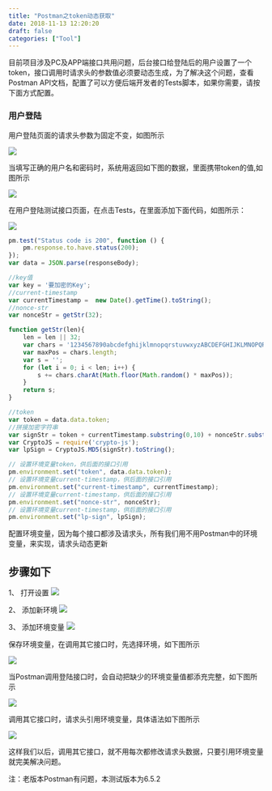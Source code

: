 ```yaml
---
title: "Postman之token动态获取"
date: 2018-11-13 12:20:20
draft: false
categories: ["Tool"]
---
```

目前项目涉及PC及APP端接口共用问题，后台接口给登陆后的用户设置了一个token，接口调用时请求头的参数值必须要动态生成，为了解决这个问题，查看Postman API文档，配置了可以方便后端开发者的Tests脚本，如果你需要，请按下面方式配置。

### 用户登陆

用户登陆页面的请求头参数为固定不变，如图所示

![](https://ueyao.github.io/image-hosting/blog/2018/11/12/2018-11-12-5.36.35.png)

当填写正确的用户名和密码时，系统用返回如下图的数据，里面携带token的值,如图所示

![](https://ueyao.github.io/image-hosting/blog/2018/11/12/2018-11-12-5.49.47.png)

在用户登陆测试接口页面，在点击Tests，在里面添加下面代码，如图所示：

![](https://ueyao.github.io/image-hosting/blog/2018/11/12/2018-11-12-5.51.36.png)

``` javascript
pm.test("Status code is 200", function () {
    pm.response.to.have.status(200);
});
var data = JSON.parse(responseBody);

//key值
var key = '要加密的Key';
//current-timestamp
var currentTimestamp =  new Date().getTime().toString();
//nonce-str
var nonceStr = getStr(32);

function getStr(len){
    len = len || 32;
    var chars = '1234567890abcdefghijklmnopqrstuvwxyzABCDEFGHIJKLMNOPQRSTUVWXYZ';
    var maxPos = chars.length;
    var s = '';
    for (let i = 0; i < len; i++) {
        s += chars.charAt(Math.floor(Math.random() * maxPos));
    }
    return s;
}

//token
var token = data.data.token;
//拼接加密字符串
var signStr = token + currentTimestamp.substring(0,10) + nonceStr.substring(0,16) + key;
var CryptoJS = require('crypto-js');
var lpSign = CryptoJS.MD5(signStr).toString();

// 设置环境变量token，供后面的接口引用
pm.environment.set("token", data.data.token);
// 设置环境变量current-timestamp，供后面的接口引用
pm.environment.set("current-timestamp", currentTimestamp);
// 设置环境变量current-timestamp，供后面的接口引用
pm.environment.set("nonce-str", nonceStr);
// 设置环境变量current-timestamp，供后面的接口引用
pm.environment.set("lp-sign", lpSign);
```

配置环境变量，因为每个接口都涉及请求头，所有我们用不用Postman中的环境变量，来实现，请求头动态更新

## 步骤如下
1、 打开设置
![](https://ueyao.github.io/image-hosting/blog/2018/11/12/2018-11-12-5.55.52.png)

2、 添加新环境
![](https://ueyao.github.io/image-hosting/blog/2018/11/12/2018-11-12-5.59.36.png)

3、 添加环境变量
![](https://ueyao.github.io/image-hosting/blog/2018/11/12/2018-11-12-7.14.38.png)

保存环境变量，在调用其它接口时，先选择环境，如下图所示

![](https://ueyao.github.io/image-hosting/blog/2018/11/12/2018-11-12-7.18.57.png)

当Postman调用登陆接口时，会自动把缺少的环境变量值都添充完整，如下图所示

![](https://ueyao.github.io/image-hosting/blog/2018/11/12/2018-11-12-7.24.30.png)

调用其它接口时，请求头引用环境变量，具体语法如下图所示

![](https://ueyao.github.io/image-hosting/blog/2018/11/12/2018-11-12-8.05.02.png)

这样我们以后，调用其它接口，就不用每次都修改请求头数据，只要引用环境变量就完美解决问题。

注：老版本Postman有问题，本测试版本为6.5.2